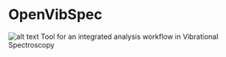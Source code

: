 # OpenVibSpec
![alt text](https://github.com/arnrau/OpenVibSpec/docs/assets/img/vibspec_logo4b.png)
Tool for an integrated analysis workflow in Vibrational Spectroscopy
